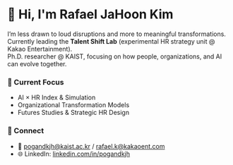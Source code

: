# 👋 Hi, I'm Rafael JaHoon Kim

I’m less drawn to loud disruptions and more to meaningful transformations.  
Currently leading the **Talent Shift Lab** (experimental HR strategy unit @ Kakao Entertainment).  
Ph.D. researcher @ KAIST, focusing on how people, organizations, and AI can evolve together.

### 🌱 Current Focus
- AI × HR Index & Simulation
- Organizational Transformation Models
- Futures Studies & Strategic HR Design

### 🔗 Connect
- 📧 pogandkjh@kaist.ac.kr / rafael.k@kakaoent.com
- 🌐 LinkedIn: [linkedin.com/in/pogandkjh](https://www.linkedin.com/in/pogandkjh/)
